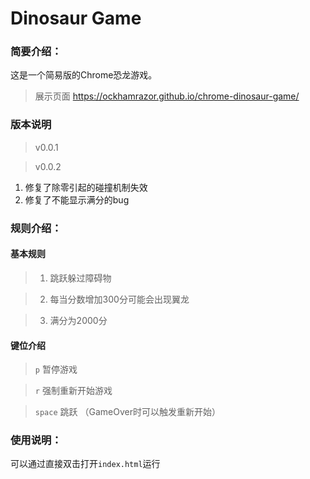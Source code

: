 # Dinosaur Game

### 简要介绍：
这是一个简易版的Chrome恐龙游戏。

> 展示页面 https://ockhamrazor.github.io/chrome-dinosaur-game/

### 版本说明
> v0.0.1 

> v0.0.2   
1. 修复了除零引起的碰撞机制失效
2. 修复了不能显示满分的bug

### 规则介绍：

#### 基本规则
> 1. 跳跃躲过障碍物

> 2. 每当分数增加300分可能会出现翼龙

> 3. 满分为2000分

#### 键位介绍
> `p` 暂停游戏

> `r` 强制重新开始游戏

> `space` 跳跃 （GameOver时可以触发重新开始）

### 使用说明：

可以通过直接双击打开`index.html`运行
